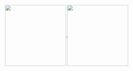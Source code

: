 <a href="https://github.com/anuraghazra/github-readme-stats">
  <img align="center" height="200" src="https://github-readme-stats.vercel.app/api?username=emredv&show_icons=true&theme=compact" />
</a>    
<a href="https://github.com/anuraghazra/anuraghazra.github.io">
  <img align="center" height="200" src="https://github-readme-stats.vercel.app/api/top-langs/?username=emredv&layout=compact&theme=compact" />
</a>
